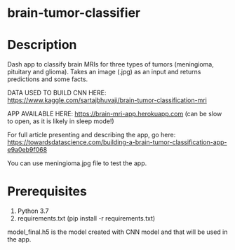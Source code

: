 # brain-tumor-classifier

# Description 

Dash app to classify brain MRIs for three types of tumors (meningioma, pituitary and glioma). Takes an image (.jpg) as an input and returns predictions and some facts. 

DATA USED TO BUILD CNN HERE: https://www.kaggle.com/sartajbhuvaji/brain-tumor-classification-mri

APP AVAILABLE HERE:  https://brain-mri-app.herokuapp.com (can be slow to open, as it is likely in sleep mode!)

For full article presenting and describing the app, go here: https://towardsdatascience.com/building-a-brain-tumor-classification-app-e9a0eb9f068

You can use meningioma.jpg file to test the app.

# Prerequisites

1. Python 3.7 
2. requirements.txt (pip install -r requirements.txt)

model_final.h5 is the model created with CNN model and that will be used in the app. 
